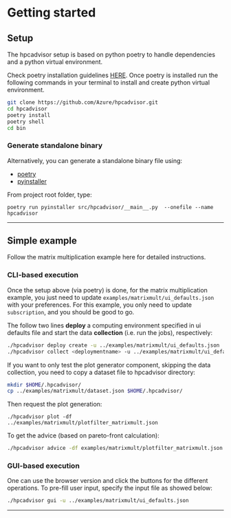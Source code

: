 # Getting started


## Setup

The hpcadvisor setup is based on python poetry to handle dependencies and
a python virtual environment.

Check poetry installation guidelines [HERE](<https://python-poetry.org/docs/>).
Once poetry is installed run the following commands in your terminal to install
and create python virtual environment.

```bash
git clone https://github.com/Azure/hpcadvisor.git
cd hpcadvisor
poetry install
poetry shell
cd bin
```
### Generate standalone binary

Alternatively, you can generate a standalone binary file using:

- [poetry](https://python-poetry.org/docs/)
- [pyinstaller](https://pyinstaller.org/en/stable/)

From project root folder, type:

```
poetry run pyinstaller src/hpcadvisor/__main__.py  --onefile --name hpcadvisor
```


---


## Simple example

Follow the matrix multiplication example here for detailed instructions.


### CLI-based execution

Once the setup above (via poetry) is done, for the matrix multiplication
example, you just need to update `examples/matrixmult/ui_defaults.json` with
your preferences. For this example, you only need to update `subscription`,
and you should be good to go.

The follow two lines **deploy** a computing environment specified in ui defaults
file and start the data **collection** (i.e. run the jobs), respectively:

```bash
./hpcadvisor deploy create -u ../examples/matrixmult/ui_defaults.json
./hpcadvisor collect <deploymentname> -u ../examples/matrixmult/ui_defaults.json
```

If you want to only test the plot generator component, skipping the data
collection, you need to copy a dataset file to hpcadvisor directory:

```bash
mkdir $HOME/.hpcadvisor/
cp ../examples/matrixmult/dataset.json $HOME/.hpcadvisor/
```

Then request the plot generation:

```
./hpcadvisor plot -df ../examples/matrixmult/plotfilter_matrixmult.json
```

To get the advice (based on pareto-front calculation):

```bash
./hpcadvisor advice -df examples/matrixmult/plotfilter_matrixmult.json
```

### GUI-based execution

One can use the browser version and click the buttons for the different
operations. To pre-fill user input, specify the input file as showed below:

```bash
./hpcadvisor gui -u ../examples/matrixmult/ui_defaults.json
```

---


